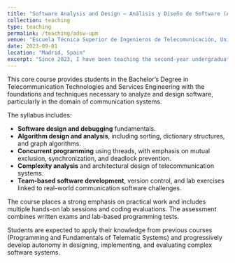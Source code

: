 ```yaml
---
title: "Software Analysis and Design – Análisis y Diseño de Software (ADSW)"
collection: teaching
type: teaching
permalink: /teaching/adsw-upm
venue: "Escuela Técnica Superior de Ingenieros de Telecomunicación, Universidad Politécnica de Madrid (UPM)"
date: 2023-09-01
location: "Madrid, Spain"
excerpt: "Since 2023, I have been teaching the second-year undergraduate course 'Software Analysis and Design' at the ETSI Telecomunicación (UPM), focused on software design principles, algorithmic complexity, and concurrent programming."
---
```


This core course provides students in the Bachelor’s Degree in Telecommunication Technologies and Services Engineering with the foundations and techniques necessary to analyze and design software, particularly in the domain of communication systems.

The syllabus includes:

- **Software design and debugging** fundamentals.
- **Algorithm design and analysis**, including sorting, dictionary structures, and graph algorithms.
- **Concurrent programming** using threads, with emphasis on mutual exclusion, synchronization, and deadlock prevention.
- **Complexity analysis** and architectural design of telecommunication systems.
- **Team-based software development**, version control, and lab exercises linked to real-world communication software challenges.

The course places a strong emphasis on practical work and includes multiple hands-on lab sessions and coding evaluations. The assessment combines written exams and lab-based programming tests.

Students are expected to apply their knowledge from previous courses (Programming and Fundamentals of Telematic Systems) and progressively develop autonomy in designing, implementing, and evaluating complex software systems.
